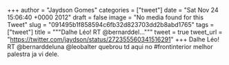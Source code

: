 
+++
author = "Jaydson Gomes"
categories = ["tweet"]
date = "Sat Nov 24 15:06:40 +0000 2012"
draft = false
image = "No media found for this Tweet"
slug = "091495b1f858594c6fb32d823703dd2b8abd1765"
tags = ["tweet"]
title = """Dalhe Léo! RT @bernarddel..."""
tweet = true
tweet_url = "https://twitter.com/jaydson/status/272355560341516291"
+++
Dalhe Léo! RT @bernarddeluna @leobalter quebrou td aqui no #frontinterior melhor palestra  ja vi dele.
